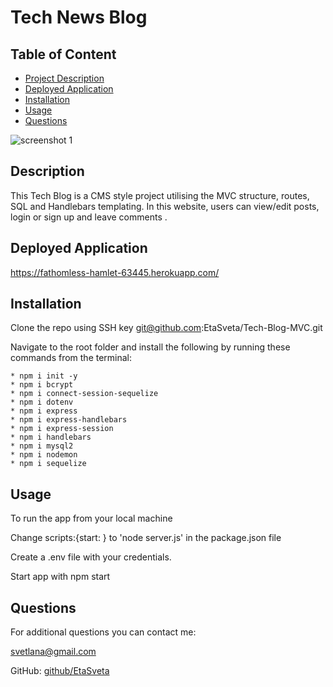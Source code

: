 
  # Tech News Blog

  

  ## Table of Content
  - [Project Description](#description)
  - [Deployed Application](#Application)    
  - [Installation](#installation)
  - [Usage](#usage)
  - [Questions](#questions)
  
  ![screenshot 1](https://user-images.githubusercontent.com/109307665/201487296-8fcd11e1-8f4e-47c3-87f9-a211936985e2.png)


  ## Description
  This Tech Blog is a CMS style project utilising the MVC structure, routes, SQL and Handlebars templating. In this website, users can view/edit posts, login or sign up and leave comments .
  
  ## Deployed Application
  
  https://fathomless-hamlet-63445.herokuapp.com/

  ## Installation
  Clone the repo using SSH key git@github.com:EtaSveta/Tech-Blog-MVC.git
  
  
  Navigate to the root folder and install the following by running these commands from the  terminal: 

    * npm i init -y
    * npm i bcrypt
    * npm i connect-session-sequelize
    * npm i dotenv
    * npm i express
    * npm i express-handlebars
    * npm i express-session
    * npm i handlebars
    * npm i mysql2
    * npm i nodemon
    * npm i sequelize

  
  ## Usage
  To run the app from your local machine
  
  Change scripts:{start: } to 'node server.js' in the package.json file
  
  Create a .env file with your credentials.
  
  Start app with npm start 

  
  ## Questions
  For additional questions you can contact me:

  svetlana@gmail.com

  GitHub: [github/EtaSveta](http://github.com/EtaSveta)


